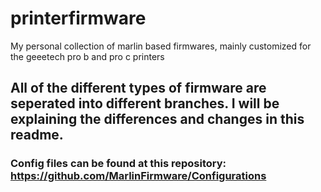 # printerfirmware
My personal collection of marlin based firmwares, mainly customized for the geeetech pro b and pro c printers

## All of the different types of firmware are seperated into different branches. I will be explaining the differences and changes in this readme.

### Config files can be found at this repository: https://github.com/MarlinFirmware/Configurations


##
